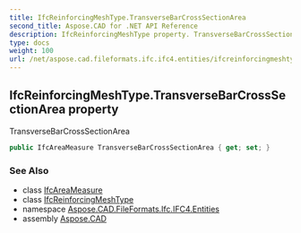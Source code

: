 ```yaml
---
title: IfcReinforcingMeshType.TransverseBarCrossSectionArea
second_title: Aspose.CAD for .NET API Reference
description: IfcReinforcingMeshType property. TransverseBarCrossSectionArea
type: docs
weight: 100
url: /net/aspose.cad.fileformats.ifc.ifc4.entities/ifcreinforcingmeshtype/transversebarcrosssectionarea/
---
```

## IfcReinforcingMeshType.TransverseBarCrossSectionArea property

TransverseBarCrossSectionArea

```csharp
public IfcAreaMeasure TransverseBarCrossSectionArea { get; set; }
```

### See Also

* class [IfcAreaMeasure](../../../aspose.cad.fileformats.ifc.ifc4.types/ifcareameasure/)
* class [IfcReinforcingMeshType](../)
* namespace [Aspose.CAD.FileFormats.Ifc.IFC4.Entities](../../ifcreinforcingmeshtype/)
* assembly [Aspose.CAD](../../../)


